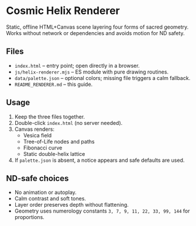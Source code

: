 # Cosmic Helix Renderer

Static, offline HTML+Canvas scene layering four forms of sacred geometry.
Works without network or dependencies and avoids motion for ND safety.

## Files
- `index.html` – entry point; open directly in a browser.
- `js/helix-renderer.mjs` – ES module with pure drawing routines.
- `data/palette.json` – optional colors; missing file triggers a calm fallback.
- `README_RENDERER.md` – this guide.

## Usage
1. Keep the three files together.
2. Double-click `index.html` (no server needed).
3. Canvas renders:
   - Vesica field
   - Tree-of-Life nodes and paths
   - Fibonacci curve
   - Static double-helix lattice
4. If `palette.json` is absent, a notice appears and safe defaults are used.

## ND-safe choices
- No animation or autoplay.
- Calm contrast and soft tones.
- Layer order preserves depth without flattening.
- Geometry uses numerology constants `3, 7, 9, 11, 22, 33, 99, 144` for proportions.
